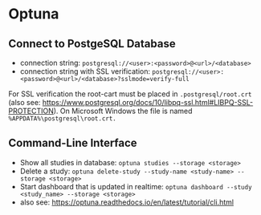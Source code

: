 # Optuna

## Connect to PostgeSQL Database
- connection string: `postgresql://<user>:<password>@<url>/<database>`
- connection string with SSL verification: `postgresql://<user>:<password>@<url>/<database>?sslmode=verify-full`

For SSL verification the root-cart must be placed in `.postgresql/root.crt` (also see: <https://www.postgresql.org/docs/10/libpq-ssl.html#LIBPQ-SSL-PROTECTION>). On Microsoft Windows the file is named `%APPDATA%\postgresql\root.crt.`

## Command-Line Interface
- Show all studies in database: `optuna studies --storage <storage>`
- Delete a study: `optuna delete-study --study-name <study-name> --storage <storage>`
- Start dashboard that is updated in realtime: `optuna dashboard --study <study_name> --storage <storage>`
- also see: https://optuna.readthedocs.io/en/latest/tutorial/cli.html
